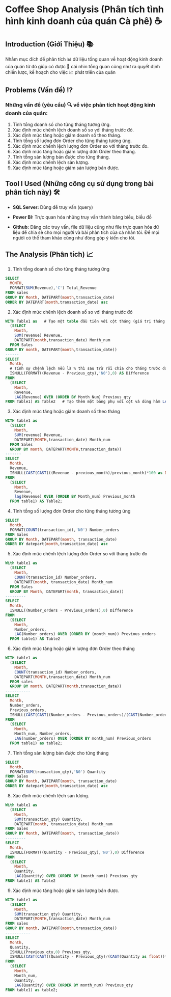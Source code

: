 # Coffee Shop Analysis (Phân tích tình hình kinh doanh của quán Cà phê) ☕

## Introduction (Giới Thiệu) 📚

Nhằm mục đích để phân tích 📊 dữ liệu tổng quan về hoạt động kinh doanh của quán từ đó giúp có được 🔎 cái nhìn tổng quan cũng như ra quyết định chiến lược, kế hoạch cho việc 📈 phát triển của quán

## Problems (Vấn đề) ⁉️
### Những vấn đề (yêu cầu) 🔍 về việc phân tích hoạt động kinh doanh của quán:

1. Tính tổng doanh số cho từng tháng tương ứng.
2. Xác định mức chênh lệch doanh số so với tháng trước đó.
3. Xác định mức tăng hoặc giảm doanh số theo tháng.
4. Tính tổng số lượng đơn Order cho từng tháng tương ứng.
5. Xác định mức chênh lệch lượng đơn Order so với tháng trước đo.
6. Xác định mức tăng hoặc giảm lượng đơn Order theo tháng.
7. Tính tổng sản lượng bán được cho từng tháng.
8. Xác định mức chênh lệch sản lượng.
9. Xác định mức tăng hoặc giảm sản lượng bán được.

## Tool I Used (Những công cụ sử dụng trong bài phân tích này) 🛠️

- **SQL Server:** Dùng để truy vấn (query)
  
- **Power BI:** Trực quan hóa những truy vấn thành bảng biểu, biểu đồ
  
- **Github:** Đăng các truy vấn, file dữ liệu cũng như file trực quan hóa dữ liệu để chia sẻ cho mọi người và bài phân tích của cá nhân tôi. Để mọi người có thể tham khảo cũng như đóng góp ý kiến cho tôi.

## The Analysis (Phân tích) 📈

1. Tính tổng doanh số cho từng tháng tương ứng
```sql
SELECT
  MONTH,
  FORMAT(SUM(Revenue),'C') Total_Revenue
FROM sales
GROUP BY Month, DATEPART(month,transaction_date)
ORDER BY DATEPART(month,transaction_date) asc
```
2. Xác định mức chênh lệch doanh số so với tháng trước đó

```sql
WITH Table1 as   # Tạo một table đầu tiên với cột tháng (giá trị tháng bằng số)
  (SELECT
    Month,
    SUM(revenue) Revenue,
    DATEPART(month,transaction_date) Month_num
  FROM Sales
GROUP BY month, DATEPART(month,transaction_date))
------
SELECT
  Month,
  # Tính sự chệnh lệch nếu là % thì sau trừ rồi chia cho tháng trước đó
  ISNULL(FORMAT((Revenue - Previous_qty),'N0'),0) AS Difference 
FROM 
  (SELECT 
    Month,
    Revenue,
    LAG(Revenue) OVER (ORDER BY Month_Num) Previous_qty
FROM Table1) AS Table2   # Tạo thêm một bảng phụ với cột và dùng hàm LAG() để lấy doanh thu của tháng trước đó
```

3. Xác định mức tăng hoặc giảm doanh số theo tháng

```sql
WITH table1 as
  (SELECT
    Month,
    SUM(revenue) Revenue,
    DATEPART(MONTH,transaction_date) Month_num
  FROM Sales
  GROUP BY month, DATEPART(MONTH,transaction_date))
-------
SELECT
  Month,
  Revenue,
  ISNULL(CAST(CAST(((Revenue - previous_month)/previous_month)*100 as DECIMAL(5,2)) as VARCHAR(5)), 0)+'%' Growth
FROM 
  (SELECT
    Month,
    Revenue,
    lag(Revenue) OVER (ORDER BY Month_num) Previous_month
  FROM table1) AS Table2;
```
4. Tính tổng số lượng đơn Order cho từng tháng tương ứng

```sql
SELECT
  Month,
  FORMAT(COUNT(transaction_id),'N0') Number_orders
FROM Sales 
GROUP BY Month, DATEPART(month, transaction_date)
ORDER BY datepart(month,transaction_date) asc
```

5. Xác định mức chênh lệch lượng đơn Order so với tháng trước đo

```sql
With table1 as 
  (SELECT
    Month,
    COUNT(transaction_id) Number_orders,
    DATEPART(month, transaction_date) Month_num
  FROM Sales
  GROUP BY Month, DATEPART(month, transaction_date))
---------
SELECT
  Month,
  ISNULL((Number_orders - Previous_orders),0) Difference 
FROM 
  (SELECT 
    Month,
    Number_orders, 
    LAG(Number_orders) OVER (ORDER BY (month_num)) Previous_orders
  FROM table1) AS Table2
```

6. Xác định mức tăng hoặc giảm lượng đơn Order theo tháng

```sql
WITH table1 as
  (SELECT
    Month,
    COUNT(transaction_id) Number_orders,
    DATEPART(MONTH,transaction_date) Month_num
  FROM sales
  GROUP BY month, DATEPART(month,transaction_date))
-----------
SELECT 
  Month,
  Number_orders,
  Previous_orders, 
  ISNULL(CAST(CAST((Number_orders - Previous_orders)/(CAST(Number_orders as float))*100 as DECIMAL(5,2)) as VARCHAR(5)),0)+'%' '%Change'
FROM 
  (SELECT 
    Month,
    Month_num, Number_orders,
    LAG(number_orders) OVER (ORDER BY month_num) Previous_orders
  FROM table1) as table2;
```
7. Tính tổng sản lượng bán được cho từng tháng

```sql
SELECT
  Month,
  FORMAT(SUM(transaction_qty),'N0') Quantity
FROM Sales 
GROUP BY Month, DATEPART(month, transaction_date)
ORDER BY datepart(month,transaction_date) asc
```

8. Xác định mức chênh lệch sản lượng.

```sql
With table1 as 
  (SELECT
    Month,
    SUM(transaction_qty) Quantity,
    DATEPART(month, transaction_date) Month_num
FROM Sales
GROUP BY Month, DATEPART(month, transaction_date))
---------
SELECT
  Month,
  ISNULL(FORMAT((Quantity - Previous_qty),'N0'),0) Difference 
FROM 
  (SELECT 
    Month,
    Quantity, 
    LAG(Quantity) OVER (ORDER BY (month_num)) Previous_qty
FROM table1) AS Table2
```

9. Xác định mức tăng hoặc giảm sản lượng bán được.

```sql
WITH table1 as
  (SELECT
    Month,
    SUM(transaction_qty) Quantity,
    DATEPART(MONTH,transaction_date) Month_num
FROM sales
GROUP BY month, DATEPART(month,transaction_date))
-----------
SELECT 
  Month,
  Quantity,
  ISNULL(Previous_qty,0) Previous_qty, 
  ISNULL(CAST(CAST((Quantity - Previous_qty)/(CAST(Quantity as float))*100 as DECIMAL(5,2)) as VARCHAR(5)),0)+'%' '%Change'
FROM 
  (SELECT 
    Month,
    Month_num,
    Quantity,
    LAG(Quantity) OVER (ORDER BY month_num) Previous_qty
FROM table1) as table2;
```
